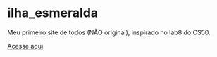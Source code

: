 # ilha_esmeralda
 Meu primeiro site de todos (NÃO original), inspirado no lab8 do CS50.

[Acesse aqui](https://danilo-xaxa.github.io/ilha_esmeralda/)
